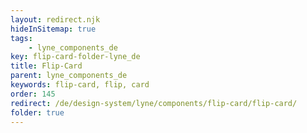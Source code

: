 ```yaml
---
layout: redirect.njk
hideInSitemap: true
tags: 
    - lyne_components_de
key: flip-card-folder-lyne_de
title: Flip-Card
parent: lyne_components_de
keywords: flip-card, flip, card
order: 145
redirect: /de/design-system/lyne/components/flip-card/flip-card/
folder: true
---
```

